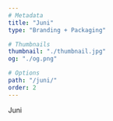 ```yaml
---
# Metadata
title: "Juni"
type: "Branding + Packaging"

# Thumbnails
thumbnail: "./thumbnail.jpg"
og: "./og.png"

# Options
path: "/juni/"
order: 2
---
```


<article role="article">

Juni

</article>